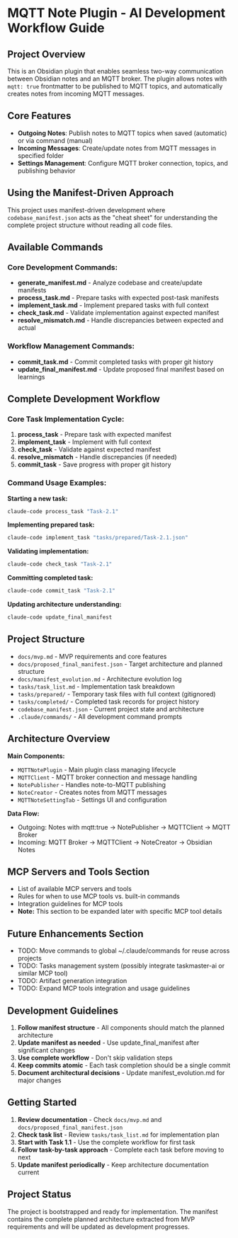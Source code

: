 # MQTT Note Plugin - AI Development Workflow Guide

## Project Overview

This is an Obsidian plugin that enables seamless two-way communication between Obsidian notes and an MQTT broker. The plugin allows notes with `mqtt: true` frontmatter to be published to MQTT topics, and automatically creates notes from incoming MQTT messages.

## Core Features

- **Outgoing Notes**: Publish notes to MQTT topics when saved (automatic) or via command (manual)
- **Incoming Messages**: Create/update notes from MQTT messages in specified folder
- **Settings Management**: Configure MQTT broker connection, topics, and publishing behavior

## Using the Manifest-Driven Approach

This project uses manifest-driven development where `codebase_manifest.json` acts as the "cheat sheet" for understanding the complete project structure without reading all code files.

## Available Commands

### Core Development Commands:
- **generate_manifest.md** - Analyze codebase and create/update manifests
- **process_task.md** - Prepare tasks with expected post-task manifests
- **implement_task.md** - Implement prepared tasks with full context
- **check_task.md** - Validate implementation against expected manifest
- **resolve_mismatch.md** - Handle discrepancies between expected and actual

### Workflow Management Commands:
- **commit_task.md** - Commit completed tasks with proper git history
- **update_final_manifest.md** - Update proposed final manifest based on learnings

## Complete Development Workflow

### Core Task Implementation Cycle:
1. **process_task** - Prepare task with expected manifest
2. **implement_task** - Implement with full context
3. **check_task** - Validate against expected manifest
4. **resolve_mismatch** - Handle discrepancies (if needed)
5. **commit_task** - Save progress with proper git history

### Command Usage Examples:

**Starting a new task:**
```bash
claude-code process_task "Task-2.1"
```

**Implementing prepared task:**
```bash
claude-code implement_task "tasks/prepared/Task-2.1.json"
```

**Validating implementation:**
```bash
claude-code check_task "Task-2.1"
```

**Committing completed task:**
```bash
claude-code commit_task "Task-2.1"
```

**Updating architecture understanding:**
```bash
claude-code update_final_manifest
```

## Project Structure

- `docs/mvp.md` - MVP requirements and core features
- `docs/proposed_final_manifest.json` - Target architecture and planned structure
- `docs/manifest_evolution.md` - Architecture evolution log
- `tasks/task_list.md` - Implementation task breakdown
- `tasks/prepared/` - Temporary task files with full context (gitignored)
- `tasks/completed/` - Completed task records for project history
- `codebase_manifest.json` - Current project state and architecture
- `.claude/commands/` - All development command prompts

## Architecture Overview

**Main Components:**
- `MQTTNotePlugin` - Main plugin class managing lifecycle
- `MQTTClient` - MQTT broker connection and message handling
- `NotePublisher` - Handles note-to-MQTT publishing
- `NoteCreator` - Creates notes from MQTT messages
- `MQTTNoteSettingTab` - Settings UI and configuration

**Data Flow:**
- Outgoing: Notes with mqtt:true → NotePublisher → MQTTClient → MQTT Broker
- Incoming: MQTT Broker → MQTTClient → NoteCreator → Obsidian Notes

## MCP Servers and Tools Section

- List of available MCP servers and tools
- Rules for when to use MCP tools vs. built-in commands
- Integration guidelines for MCP tools
- **Note:** This section to be expanded later with specific MCP tool details

## Future Enhancements Section

- TODO: Move commands to global ~/.claude/commands for reuse across projects
- TODO: Tasks management system (possibly integrate taskmaster-ai or similar MCP tool)
- TODO: Artifact generation integration
- TODO: Expand MCP tools integration and usage guidelines

## Development Guidelines

1. **Follow manifest structure** - All components should match the planned architecture
2. **Update manifest as needed** - Use update_final_manifest after significant changes
3. **Use complete workflow** - Don't skip validation steps
4. **Keep commits atomic** - Each task completion should be a single commit
5. **Document architectural decisions** - Update manifest_evolution.md for major changes

## Getting Started

1. **Review documentation** - Check `docs/mvp.md` and `docs/proposed_final_manifest.json`
2. **Check task list** - Review `tasks/task_list.md` for implementation plan
3. **Start with Task 1.1** - Use the complete workflow for first task
4. **Follow task-by-task approach** - Complete each task before moving to next
5. **Update manifest periodically** - Keep architecture documentation current

## Project Status

The project is bootstrapped and ready for implementation. The manifest contains the complete planned architecture extracted from MVP requirements and will be updated as development progresses.